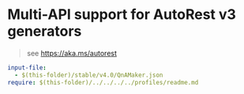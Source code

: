 # Multi-API support for AutoRest v3 generators

> see https://aka.ms/autorest

``` yaml
input-file:
  - $(this-folder)/stable/v4.0/QnAMaker.json
require: $(this-folder)/../../../../profiles/readme.md
```
